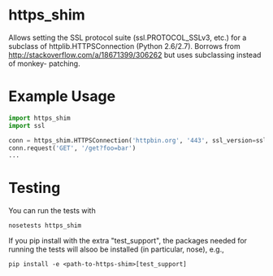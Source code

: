 https_shim
==========

Allows setting the SSL protocol suite (ssl.PROTOCOL_SSLv3, etc.) for a 
subclass of httplib.HTTPSConnection (Python 2.6/2.7). Borrows from 
http://stackoverflow.com/a/18671399/306262 but uses subclassing instead of monkey-
patching.

Example Usage
=============
```python
import https_shim
import ssl

conn = https_shim.HTTPSConnection('httpbin.org', '443', ssl_version=ssl.PROTOCOL_SSLv3)
conn.request('GET', '/get?foo=bar')
...
````

Testing
=======
You can run the tests with 

    nosetests https_shim

If you pip install with the extra "test_support", the packages needed for running the tests will
alsoo be installed (in particular, nose), e.g.,

    pip install -e <path-to-https-shim>[test_support]

